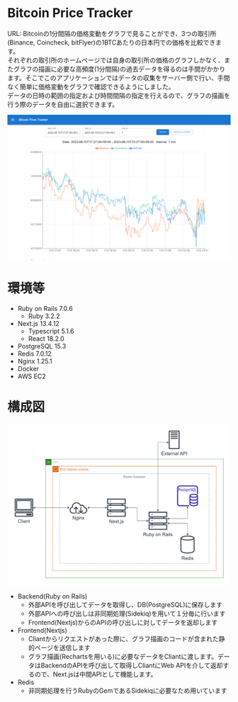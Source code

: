 # Bitcoin Price Tracker

URL: [](http://15.152.34.34/graph)
Bitcoinの1分間隔の価格変動をグラフで見ることができ、3つの取引所(Binance, Coincheck, bitFlyer)の1BTCあたりの日本円での価格を比較できます。<br>
それぞれの取引所のホームページでは自身の取引所の価格のグラフしかなく、またグラフの描画に必要な高頻度(1分間隔)の過去データを得るのは手間がかかります。そこでこのアプリケーションではデータの収集をサーバー側で行い、手間なく簡単に価格変動をグラフで確認できるようにしました。<br>
データの日時の範囲の指定および時間間隔の指定を行えるので、グラフの描画を行う際のデータを自由に選択できます。

![Bitcoin price trackerの例](README_src/Bitcoin_price_tracker.png)

# 環境等

- Ruby on Rails 7.0.6
  - Ruby 3.2.2
- Next.js 13.4.12
  - Typescript 5.1.6
  - React 18.2.0
- PostgreSQL 15.3
- Redis 7.0.12
- Nginx 1.25.1
- Docker
- AWS EC2

# 構成図

![大まかな図](README_src/rough_sketch.png)
- Backend(Ruby on Rails)
  - 外部APIを呼び出してデータを取得し、DB(PostgreSQL)に保存します
  - 外部APIへの呼び出しは非同期処理(Sidekiq)を用いて１分毎に行います
  - Frontend(Nextjs)からのAPIの呼び出しに対してデータを返却します
- Frontend(Nextjs)
  - Cliantからリクエストがあった際に、グラフ描画のコードが含まれた静的ページを送信します
  - グラフ描画(Rechartsを用いる)に必要なデータをCliantに渡します。データはBackendのAPIを呼び出して取得しCliantにWeb APIを介して返却するので、Next.jsは中間APIとして機能します。
- Redis
  - 非同期処理を行うRubyのGemであるSidekiqに必要なため用いています
